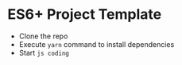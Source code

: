 # ES6+ Project Template

- Clone the repo
- Execute `yarn` command to install dependencies
- Start `js coding`
